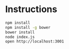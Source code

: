 
# Instructions

```bash
npm install
npm install -g bower
bower install
node index.js
open http://localhost:3001
```